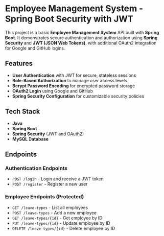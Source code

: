 # Employee Management System - Spring Boot Security with JWT

This project is a basic **Employee Management System** API built with **Spring Boot**. It demonstrates secure authentication and authorization using **Spring Security** and **JWT (JSON Web Tokens)**, with additional OAuth2 integration for Google and GitHub logins.

## Features
- **User Authentication** with JWT for secure, stateless sessions
- **Role-Based Authorization** to manage user access levels
- **Bcrypt Password Encoding** for encrypted password storage
- **OAuth2 Login** using Google and GitHub
- **Spring Security Configuration** for customizable security policies

## Tech Stack
- **Java**
- **Spring Boot**
- **Spring Security** (JWT and OAuth2)
- **MySQL Database**

## Endpoints
### Authentication Endpoints
- `POST /login` - Login and receive a JWT token
- `POST /register` - Register a new user

### Employee Endpoints (Protected)
- `GET /leave-types` - List all employees
- `POST /leave-types` - Add a new employee
- `GET /leave-types/{id}` - Get employee by ID
- `PUT /leave-types/{id}` - Update employee by ID
- `DELETE /leave-types/{id}` - Delete employee by ID
